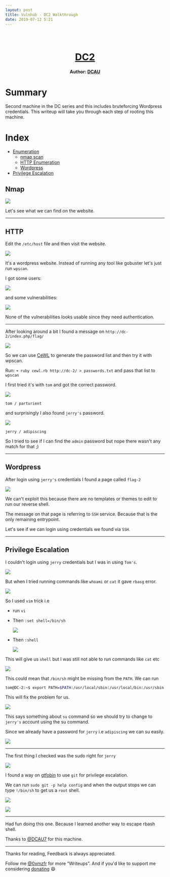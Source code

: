 ```yaml
---
layout: post
title: Vulnhub - DC2 Walkthrough
date: 2019-07-12 5:21
---
```

<h1 align="center" style="font-size:30px;">
  <br>
  <a href="https://www.vulnhub.com/entry/dc-2,311/">DC2</a>
  <br>
</h1>

<h4 align="center"> Author: <a href="https://twitter.com/DCAU7/">DCAU</a></h4>

# Summary

Second machine in the DC series and this includes bruteforcing Wordpress credentials. This writeup will take you through each step of rooting this machine.

# Index

* [Enumeration](#enumeration)
    - [nmap scan](#nmap)
    - [HTTP Enumeration](#http)
    - [Wordpress](#wordpress)
* [Privilege Escalation](#privilege-escalation)

## Nmap

![](images/dc2/nmap.png)

Let's see what we can find on the website.

***

## HTTP

Edit the `/etc/host` file and then visit the website.

![](images/dc2/website.png)

It's a wordpress website. Instead of running any tool like gobuster let's just run `wpscan`.

I got some users:

![](images/dc2/users.png)

and some vulnerabilities:

![](images/dc2/vulns.png)

None of the vulnerabilities looks usable since they need authentication.

***

After looking around a bit I found a message on `http://dc-2/index.php/flag/`

![](images/dc2/page.png)

So we can use [CeWL](https://github.com/digininja/CeWL) to generate the password list and then try it with wpscan.

Run: `➜ ruby cewl.rb http://dc-2/ > passwords.txt` and pass that list to `wpscan`

I first tried it's with `tom` and got the correct password.

![](images/dc2/tom-pass.png)

`tom / parturient`

and surprisingly I also found `jerry's` password.

![](images/dc2/jerry-pass.png)

`jerry / adipiscing`

So I tried to see if I can find the `admin` password but nope there wasn't any match for that ;)

***

## Wordpress

After login using `jerry's` credentials I found a page called `flag-2`

![](images/dc2/flag-2.png)

We can't exploit this because there are no templates or themes to edit to run our reverse shell.

The message on that page is referring to `SSH` service. Because that is the only remaining entrypoint.

Let's see if we can login using credentials we found via `SSH`.

***

## Privilege Escalation

I couldn't login using `jerry` credentials but I was in using `Tom's`.

![](images/dc2/ssh.png)

But when I tried running commands like `whoami` or `cat` it gave `rbasg` error.

![](images/dc2/rbash.png)

So I used `vim` trick i.e

* run `vi`
* Then `:set shell=/bin/sh`

    ![](images/dc2/vi-cmd.png)

* Then `:shell`

    ![](images/dc2/vi-run.png)

This will give us `shell` but I was still not able to run commands like `cat` etc

![](images/dc2/nocat.png)

This could mean that `/bin/sh` might be missing from the `PATH`. We can run

```bash
tom@DC-2:~$ export PATH=$PATH:/usr/local/sbin:/usr/local/bin:/usr/sbin:/usr/bin:/sbin:/bin
```
This will fix the problem for us.

![](images/dc2/flag-3.png)

This says something about `su` command so we should try to change to `jerry's` account using the su command.

Since we already have a password for `jerry` i.e `adipiscing` we can su easily.

![](images/dc2/su.png)

***

The first thing I checked was the sudo right for `jerry`

![](images/dc2/sudo.png)

I found a way on [gtfobin](https://gtfobins.github.io/gtfobins/git/) to use `git` for privilege escalation.

We can run `sudo git -p help config` and when the output stops we can type `!/bin/sh` to get us a `root` shell.

![](images/dc2/root-shell.png)

![](images/dc2/root.png)

***

Had fun doing this one. Because I learned another way to escape rbash shell.

Thanks to [@DCAU7](https://twitter.com/DCAU7/) for this machine.

***

Thanks for reading, Feedback is always appreciated.

Follow me [@0xmzfr](https://twitter.com/0xmzfr) for more “Writeups”. And if you'd like to support me considering [donating](https://mzfr.github.io/donate/) 😄
